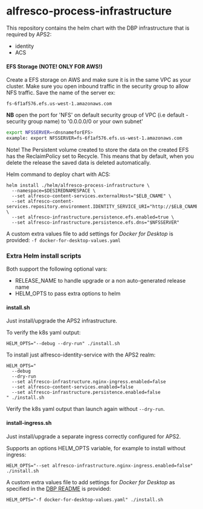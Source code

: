 # alfresco-process-infrastructure

This repository contains the helm chart with the DBP infrastructure that is required by APS2:

- identity
- ACS

#### EFS Storage (NOTE! ONLY FOR AWS!)

Create a EFS storage on AWS and make sure it is in the same VPC as your cluster. Make sure you open inbound traffic in the security group to allow NFS traffic. Save the name of the server ex:

    fs-6f1af576.efs.us-west-1.amazonaws.com

**NB** open the port for 'NFS' on default security group of VPC (i.e default - security group name) to '0.0.0.0/0 or your own subnet'

```bash
export NFSSERVER=<dnsnameforEFS>
example: export NFSSERVER=fs-6f1af576.efs.us-west-1.amazonaws.com
```
Note! The Persistent volume created to store the data on the created EFS has the ReclaimPolicy set to Recycle. This means that by default, when you delete the release the saved data is deleted automatically.

Helm command to deploy chart with ACS:

    helm install ./helm/alfresco-process-infrastructure \
      --namespace=$DESIREDNAMESPACE \
      --set alfresco-content-services.externalHost="$ELB_CNAME" \
      --set alfresco-content-services.repository.environment.IDENTITY_SERVICE_URI="http://$ELB_CNAME/auth" \
      --set alfresco-infrastructure.persistence.efs.enabled=true \
      --set alfresco-infrastructure.persistence.efs.dns="$NFSSERVER"

A custom extra values file to add settings for _Docker for Desktop_ is provided: `-f docker-for-desktop-values.yaml`

### Extra Helm install scripts

Both support the following optional vars:

* RELEASE_NAME to handle upgrade or a non auto-generated release name
* HELM_OPTS to pass extra options to helm 

#### install.sh

Just install/upgrade the APS2 infrastructure.

To verify the k8s yaml output:

    HELM_OPTS="--debug --dry-run" ./install.sh

To install just alfresco-identity-service with the APS2 realm:

    HELM_OPTS="
      --debug
      --dry-run
      --set alfresco-infrastructure.nginx-ingress.enabled=false
      --set alfresco-content-services.enabled=false
      --set alfresco-infrastructure.persistence.enabled=false
    " ./install.sh

Verify the k8s yaml output than launch again without `--dry-run`.

#### install-ingress.sh

Just install/upgrade a separate ingress correctly configured for APS2.

Supports an options HELM_OPTS variable, for example to install without ingress:

    HELM_OPTS="--set alfresco-infrastructure.nginx-ingress.enabled=false" ./install.sh

A custom extra values file to add settings for _Docker for Desktop_ as specified in the [DBP README](https://github.com/Alfresco/alfresco-dbp-deployment#docker-for-desktop---mac) is provided:

    HELM_OPTS="-f docker-for-desktop-values.yaml" ./install.sh
